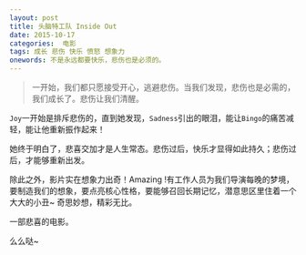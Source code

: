 ```yaml
---
layout: post
title: 头脑特工队 Inside Out
date: 2015-10-17
categories:  电影
tags: 成长 悲伤 快乐 愤怒 想象力
onewords: 不是永远都要快乐，悲伤也是必须的。
---
```

> 一开始，我们都只愿接受开心，逃避悲伤。当我们发现，悲伤也是必需的，我们成长了。悲伤让我们清醒。

`Joy`一开始是排斥悲伤的，直到她发现，`Sadness`引出的眼泪，能让`Bingo`的痛苦减轻，能让他重新振作起来！

她终于明白了，悲喜交加才是人生常态。悲伤过后，快乐才显得如此持久；悲伤过后，才能够重新出发。

除此之外，影片实在想象力出奇！Amazing !有工作人员为我们导演每晚的梦境，要制造我们的想象，要点亮核心性格，要能够召回长期记忆，潜意思区里住着一个大大的小丑~ 奇思妙想，精彩无比。

一部悲喜的电影。

么么哒~
